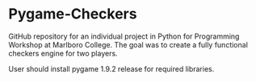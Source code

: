 Pygame-Checkers
===============

GitHub repository for an individual project in Python for Programming Workshop at Marlboro College. The goal was to create a fully functional checkers engine for two players.

User should install pygame 1.9.2 release for required libraries. 
